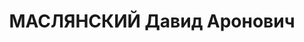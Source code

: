 ---
title: МАСЛЯНСКИЙ Давид Аронович
description: 1907 г.р., место рождения - БССР, г. Слуцк, осужден ВКВС СССР 31.12.1937,
  ст. 58-7, 58-8, 58-11, ВМН (ГУ ОГАЧО. Фонд - Р-467. Опись - 3. Дело - 728)
---